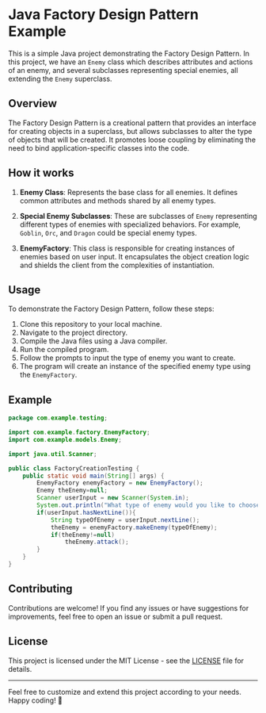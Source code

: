 # Java Factory Design Pattern Example

This is a simple Java project demonstrating the Factory Design Pattern. In this project, we have an `Enemy` class which describes attributes and actions of an enemy, and several subclasses representing special enemies, all extending the `Enemy` superclass.

## Overview

The Factory Design Pattern is a creational pattern that provides an interface for creating objects in a superclass, but allows subclasses to alter the type of objects that will be created. It promotes loose coupling by eliminating the need to bind application-specific classes into the code.

## How it works

1. **Enemy Class**: Represents the base class for all enemies. It defines common attributes and methods shared by all enemy types.

2. **Special Enemy Subclasses**: These are subclasses of `Enemy` representing different types of enemies with specialized behaviors. For example, `Goblin`, `Orc`, and `Dragon` could be special enemy types.

3. **EnemyFactory**: This class is responsible for creating instances of enemies based on user input. It encapsulates the object creation logic and shields the client from the complexities of instantiation.

## Usage

To demonstrate the Factory Design Pattern, follow these steps:

1. Clone this repository to your local machine.
2. Navigate to the project directory.
3. Compile the Java files using a Java compiler.
4. Run the compiled program.
5. Follow the prompts to input the type of enemy you want to create.
6. The program will create an instance of the specified enemy type using the `EnemyFactory`.

## Example

```java
package com.example.testing;

import com.example.factory.EnemyFactory;
import com.example.models.Enemy;

import java.util.Scanner;

public class FactoryCreationTesting {
    public static void main(String[] args) {
        EnemyFactory enemyFactory = new EnemyFactory();
        Enemy theEnemy=null;
        Scanner userInput = new Scanner(System.in);
        System.out.println("What type of enemy would you like to choose? (Zombie/ Knight/ Mage)");
        if(userInput.hasNextLine()){
            String typeOfEnemy = userInput.nextLine();
            theEnemy = enemyFactory.makeEnemy(typeOfEnemy);
            if(theEnemy!=null)
                theEnemy.attack();
        }
    }
}
```

## Contributing

Contributions are welcome! If you find any issues or have suggestions for improvements, feel free to open an issue or submit a pull request.

## License

This project is licensed under the MIT License - see the [LICENSE](LICENSE) file for details.

---

Feel free to customize and extend this project according to your needs. Happy coding! 🚀
